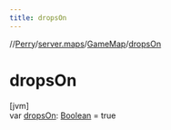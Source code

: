 ```yaml
---
title: dropsOn
---
```

//[Perry](../../../index.html)/[server.maps](../index.html)/[GameMap](index.html)/[dropsOn](drops-on.html)



# dropsOn



[jvm]\
var [dropsOn](drops-on.html): [Boolean](https://kotlinlang.org/api/latest/jvm/stdlib/kotlin/-boolean/index.html) = true




